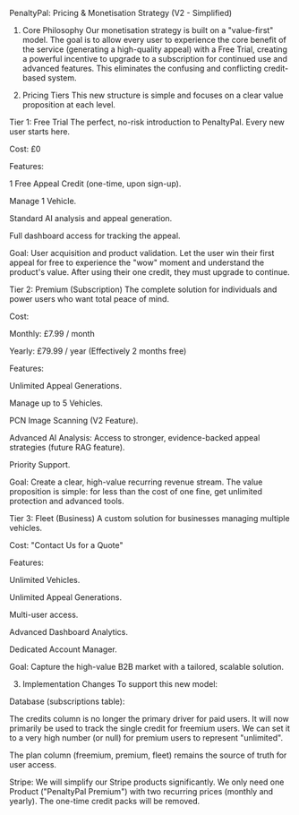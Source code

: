 PenaltyPal: Pricing & Monetisation Strategy (V2 - Simplified)
1. Core Philosophy
Our monetisation strategy is built on a "value-first" model. The goal is to allow every user to experience the core benefit of the service (generating a high-quality appeal) with a Free Trial, creating a powerful incentive to upgrade to a subscription for continued use and advanced features. This eliminates the confusing and conflicting credit-based system.

2. Pricing Tiers
This new structure is simple and focuses on a clear value proposition at each level.

Tier 1: Free Trial
The perfect, no-risk introduction to PenaltyPal. Every new user starts here.

Cost: £0

Features:

1 Free Appeal Credit (one-time, upon sign-up).

Manage 1 Vehicle.

Standard AI analysis and appeal generation.

Full dashboard access for tracking the appeal.

Goal: User acquisition and product validation. Let the user win their first appeal for free to experience the "wow" moment and understand the product's value. After using their one credit, they must upgrade to continue.

Tier 2: Premium (Subscription)
The complete solution for individuals and power users who want total peace of mind.

Cost:

Monthly: £7.99 / month

Yearly: £79.99 / year (Effectively 2 months free)

Features:

Unlimited Appeal Generations.

Manage up to 5 Vehicles.

PCN Image Scanning (V2 Feature).

Advanced AI Analysis: Access to stronger, evidence-backed appeal strategies (future RAG feature).

Priority Support.

Goal: Create a clear, high-value recurring revenue stream. The value proposition is simple: for less than the cost of one fine, get unlimited protection and advanced tools.

Tier 3: Fleet (Business)
A custom solution for businesses managing multiple vehicles.

Cost: "Contact Us for a Quote"

Features:

Unlimited Vehicles.

Unlimited Appeal Generations.

Multi-user access.

Advanced Dashboard Analytics.

Dedicated Account Manager.

Goal: Capture the high-value B2B market with a tailored, scalable solution.

3. Implementation Changes
To support this new model:

Database (subscriptions table):

The credits column is no longer the primary driver for paid users. It will now primarily be used to track the single credit for freemium users. We can set it to a very high number (or null) for premium users to represent "unlimited".

The plan column (freemium, premium, fleet) remains the source of truth for user access.

Stripe: We will simplify our Stripe products significantly. We only need one Product ("PenaltyPal Premium") with two recurring prices (monthly and yearly). The one-time credit packs will be removed.